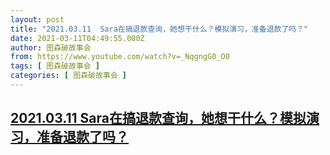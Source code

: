 ```yaml
---
layout: post
title: "2021.03.11  Sara在搞退款查询，她想干什么？模拟演习，准备退款了吗？"
date: 2021-03-11T04:49:55.000Z
author: 图森破故事会
from: https://www.youtube.com/watch?v=_NqgngG0_O0
tags: [ 图森破故事会 ]
categories: [ 图森破故事会 ]
---
```

<!--1615438195000-->
[2021.03.11  Sara在搞退款查询，她想干什么？模拟演习，准备退款了吗？](https://www.youtube.com/watch?v=_NqgngG0_O0)
------

<div>

</div>
